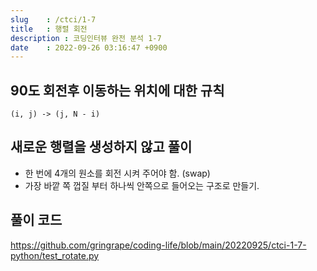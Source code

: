 ```yaml
---
slug    : /ctci/1-7
title   : 행렬 회전
description : 코딩인터뷰 완전 분석 1-7 
date    : 2022-09-26 03:16:47 +0900
---
```


## 90도 회전후 이동하는 위치에 대한 규칙
```
(i, j) -> (j, N - i)
```

## 새로운 행렬을 생성하지 않고 풀이
- 한 번에 4개의 원소를 회전 시켜 주어야 함. (swap)
- 가장 바깥 쪽 껍질 부터 하나씩 안쪽으로 들어오는 구조로 만들기.

## 풀이 코드
https://github.com/gringrape/coding-life/blob/main/20220925/ctci-1-7-python/test_rotate.py
